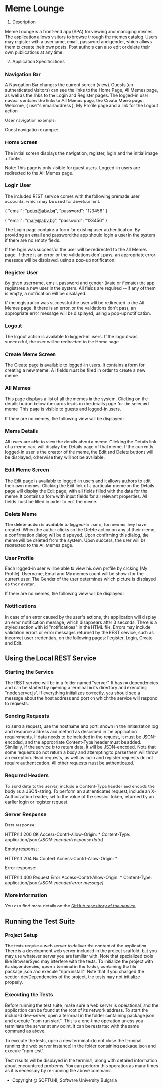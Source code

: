 # Meme Lounge

1. Description

Meme Lounge is a front-end app (SPA) for viewing and managing memes. The application allows visitors to browse through the memes catalog. Users may register with a username, email, password and gender, which allows them to create their own posts. Post authors can also edit or delete their own publications at any time.

2. Application Specifications

### Navigation Bar

A Navigation Bar changes the current screen (view). Guests (un-authenticated visitors) can see the links to the Home Page, All Memes page, as well as the links to the Login and Register pages. The logged-in user navbar contains the links to All Memes page, the Create Meme page, Welcome, { user's email address }, My Profile page and a link for the Logout action.

User navigation example:

Guest navigation example:

### Home Screen

The initial screen displays the navigation, register, login and the initial image + footer.

Note: This page is only visible for guest users. Logged-in users are redirected to the All Memes page.

### Login User

The included REST service comes with the following premade user accounts, which may be used for development:

{ "email": "peter@abv.bg", "password": "123456" }

{ "email": "mary@abv.bg", "password": "123456" }

The Login page contains a form for existing user authentication. By providing an email and password the app should login a user in the system if there are no empty fields.

If the login was successful the user will be redirected to the All Memes page. If there is an error, or the validations don't pass, an appropriate error message will be displayed, using a pop-up notification.

### Register User

By given username, email, password and gender (Male or Female) the app registeres a new user in the system. All fields are required -- if any of them is empty, a notification will be displayed.

If the registration was successful the user will be redirected to the All Memes page. If there is an error, or the validations don't pass, an appropriate error message will be displayed, using a pop-up notification.

### Logout

The logout action is available to logged-in users. If the logout was successful, the user will be redirected to the Home page.

### Create Meme Screen

The Create page is available to logged-in users. It contains a form for creating a new meme. All fields must be filled in order to create a new meme.

### All Memes

This page displays a list of all the memes in the system. Clicking on the details button below the cards leads to the details page for the selected meme. This page is visible to guests and logged-in users.

If there are no memes, the following view will be displayed:

### Meme Details

All users are able to view the details about a meme. Clicking the Details link of a meme card will display the Details page of that meme. If the currently logged-in user is the creator of the meme, the Edit and Delete buttons will be displayed, otherwise they will not be available.

### Edit Meme Screen

The Edit page is available to logged-in users and it allows authors to edit their own memes. Clicking the Edit link of a particular meme on the Details page will display the Edit page, with all fields filled with the data for the meme. It contains a form with input fields for all relevant properties. All fields must be filled in order to edit the meme.

### Delete Meme

The delete action is available to logged-in users, for memes they have created. When the author clicks on the Delete action on any of their meme, a confirmation dialog will be displayed. Upon confirming this dialog, the meme will be deleted from the system. Upon success, the user will be redirected to the All Memes page.

### User Profile

Each logged-in user will be able to view his own profile by clicking [My Profile]. Username, Email and My memes count will be shown for the current user. The Gender of the user determines which picture is displayed as their avatar.

If there are no memes, the following view will be displayed:

### Notifications

In case of an error caused by the user's actions, the application will display an error notification message, which disappears after 3 seconds. There is a styled section with id "notifications" in the HTML file. Errors may include validation errors or error messages returned by the REST service, such as incorrect user credentials, on the following pages: Register, Login, Create and Edit.

Using the Local REST Service
----------------------------

### Starting the Service

The REST service will be in a folder named "server". It has no dependencies and can be started by opening a terminal in its directory and executing "node server.js". If everything initializes correctly, you should see a message about the host address and port on which the service will respond to requests.

### Sending Requests

To send a request, use the hostname and port, shown in the initialization log and resource address and method as described in the application requirements. If data needs to be included in the request, it must be JSON-encoded, and the appropriate Content-Type header must be added. Similarly, if the service is to return data, it will be JSON-encoded. Note that some requests do not return a body and attempting to parse them will throw an exception. Read requests, as well as login and register requests do not require authentication. All other requests must be authenticated.

### Required Headers

To send data to the server, include a Content-Type header and encode the body as a JSON-string. To perform an authenticated request, include an X-Authorization header, set to the value of the session token, returned by an earlier login or register request.

### Server Response

Data response:

HTTP/1.1 200 OK
Access-Contrl-Allow-Origin: *
Content-Type: application/json
*{JSON-encoded response data}*

Empty response:

HTTP/1.1 204 No Content
Access-Contrl-Allow-Origin: *

Error response:

HTTP/1.1 400 Request Error
Access-Contrl-Allow-Origin: *
Content-Type: application/json
*{JSON-encoded error message}*

### More Information

You can find more details on the [GitHub repository of the service](https://github.com/softuni-practice-server/softuni-practice-server/blob/master/README.md).

Running the Test Suite
----------------------

### Project Setup

The tests require a web server to deliver the content of the application. There is a development web server included in the project scaffold, but you may use whatever server you are familiar with. Note that specialized tools like BrowserSync may interfere with the tests. To initialize the project with its dependencies, open a terminal in the folder, containing the file package.json and execute "npm install". Note that if you changed the section devDependencies of the project, the tests may not initialize properly.

### Executing the Tests

Before running the test suite, make sure a web server is operational, and the application can be found at the root of its network address. To start the included dev-server, open a terminal in the folder containing package.json and execute "npm run start". This is a one-time operation unless you terminate the server at any point. It can be restarted with the same command as above.

To execute the tests, open a new terminal (do not close the terminal, running the web server instance) in the folder containing package.json and execute "npm test".

Test results will be displayed in the terminal, along with detailed information about encountered problems. You can perform this operation as many times as it is necessary by re-running the above command.

- Copyright @ SOFTUNI, Software University Bulgaria
